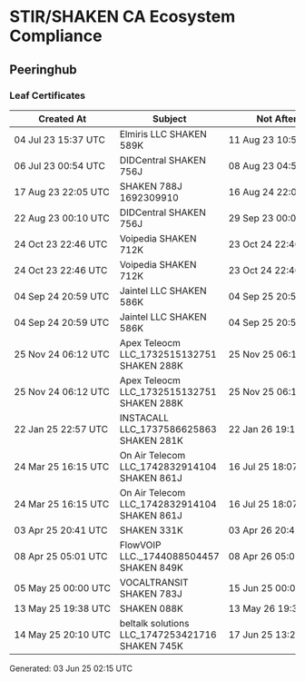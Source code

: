 # STIR/SHAKEN CA Ecosystem Compliance

## Peeringhub

### Leaf Certificates

| Created At | Subject | Not After | Problems | Link |
|------------|---------|-----------|----------|------|
| 04&#160;Jul&#160;23&#160;15:37&#160;UTC | Elmiris LLC SHAKEN 589K | 11&#160;Aug&#160;23&#160;10:52&#160;UTC | true | [view](../CERTS/0efa5cb3bcdf93f421d3e2dea62d22fc1fd87790b95adbf40f7376baecdde6d0/README.md) |
| 06&#160;Jul&#160;23&#160;00:54&#160;UTC | DIDCentral SHAKEN 756J | 08&#160;Aug&#160;23&#160;04:56&#160;UTC | true | [view](../CERTS/b26fd975bd26ccb09dfc5f4841d01ed2a07242d95552a0f4c0ebcae375938f99/README.md) |
| 17&#160;Aug&#160;23&#160;22:05&#160;UTC | SHAKEN 788J 1692309910 | 16&#160;Aug&#160;24&#160;22:05&#160;UTC | true | [view](../CERTS/6ff13b878806b2584400b1ecc88a909d07fd7480d4c72db64c430f52d8c9909c/README.md) |
| 22&#160;Aug&#160;23&#160;00:10&#160;UTC | DIDCentral SHAKEN 756J | 29&#160;Sep&#160;23&#160;00:09&#160;UTC | true | [view](../CERTS/fa8acdcbd6945463f9bf176d4827c201b28024b6a45bfe585d8825b3698009b4/README.md) |
| 24&#160;Oct&#160;23&#160;22:46&#160;UTC | Voipedia SHAKEN 712K | 23&#160;Oct&#160;24&#160;22:46&#160;UTC | true | [view](../CERTS/b6029bec3835bab5b57926877ad0ad08198b25153da52b8c7bb40a43ee323b9f/README.md) |
| 24&#160;Oct&#160;23&#160;22:46&#160;UTC | Voipedia SHAKEN 712K | 23&#160;Oct&#160;24&#160;22:46&#160;UTC | true | [view](../CERTS/b6029bec3835bab5b57926877ad0ad08198b25153da52b8c7bb40a43ee323b9f/README.md) |
| 04&#160;Sep&#160;24&#160;20:59&#160;UTC | Jaintel LLC SHAKEN 586K | 04&#160;Sep&#160;25&#160;20:59&#160;UTC | false | [view](../CERTS/2b291c419ae7f36b4e6626c61b973a82ce6c2f840b90491e142de89571f827a7/README.md) |
| 04&#160;Sep&#160;24&#160;20:59&#160;UTC | Jaintel LLC SHAKEN 586K | 04&#160;Sep&#160;25&#160;20:59&#160;UTC | false | [view](../CERTS/2b291c419ae7f36b4e6626c61b973a82ce6c2f840b90491e142de89571f827a7/README.md) |
| 25&#160;Nov&#160;24&#160;06:12&#160;UTC | Apex Teleocm LLC_1732515132751 SHAKEN 288K | 25&#160;Nov&#160;25&#160;06:12&#160;UTC | false | [view](../CERTS/cd88f32e1fa0c6ade2be7748cff95117f7b0287e0145351a2bfec0824d00aa15/README.md) |
| 25&#160;Nov&#160;24&#160;06:12&#160;UTC | Apex Teleocm LLC_1732515132751 SHAKEN 288K | 25&#160;Nov&#160;25&#160;06:12&#160;UTC | false | [view](../CERTS/cd88f32e1fa0c6ade2be7748cff95117f7b0287e0145351a2bfec0824d00aa15/README.md) |
| 22&#160;Jan&#160;25&#160;22:57&#160;UTC | INSTACALL LLC_1737586625863 SHAKEN 281K | 22&#160;Jan&#160;26&#160;19:11&#160;UTC | false | [view](../CERTS/e6a042ea51e05367aaa83b2d0be471bec283bff51ec9c6106df1010b52987c7d/README.md) |
| 24&#160;Mar&#160;25&#160;16:15&#160;UTC | On Air Telecom LLC_1742832914104 SHAKEN 861J | 16&#160;Jul&#160;25&#160;18:07&#160;UTC | false | [view](../CERTS/b879f4148c63855ff262338c7ad56f691239d80b589f4733cebf8973c593e940/README.md) |
| 24&#160;Mar&#160;25&#160;16:15&#160;UTC | On Air Telecom LLC_1742832914104 SHAKEN 861J | 16&#160;Jul&#160;25&#160;18:07&#160;UTC | false | [view](../CERTS/b879f4148c63855ff262338c7ad56f691239d80b589f4733cebf8973c593e940/README.md) |
| 03&#160;Apr&#160;25&#160;20:41&#160;UTC | SHAKEN 331K | 03&#160;Apr&#160;26&#160;20:41&#160;UTC | false | [view](../CERTS/f2ea79c13fbb33f721d7d87b4ed95fca835e4caf00d363dedfa6617f0f725d8c/README.md) |
| 08&#160;Apr&#160;25&#160;05:01&#160;UTC | FlowVOIP LLC._1744088504457 SHAKEN 849K | 08&#160;Apr&#160;26&#160;05:01&#160;UTC | false | [view](../CERTS/8b02a3c2a6f90aadabb62241d56afa144fb8934f91e055813dcd7a6f5b264aa7/README.md) |
| 05&#160;May&#160;25&#160;00:00&#160;UTC | VOCALTRANSIT SHAKEN 783J | 15&#160;Jun&#160;25&#160;00:00&#160;UTC | false | [view](../CERTS/2785d57a9a9f00f67cc96bcb65b9e1d0ce45f8acac2a71f7f3483702d6c90fe0/README.md) |
| 13&#160;May&#160;25&#160;19:38&#160;UTC | SHAKEN 088K | 13&#160;May&#160;26&#160;19:38&#160;UTC | false | [view](../CERTS/9efea51511ce7ae4d8f9df9bbc31489c89bfebc0c1df07148ad06de607b15e16/README.md) |
| 14&#160;May&#160;25&#160;20:10&#160;UTC | beltalk solutions LLC_1747253421716 SHAKEN 745K | 17&#160;Jun&#160;25&#160;13:24&#160;UTC | false | [view](../CERTS/d2ea9a8bbb8f8f5dc12fa1ed0d5ddbb229508a8f98b27ca8d4ba06a6cae146f1/README.md) |


Generated: 03 Jun 25 02:15 UTC